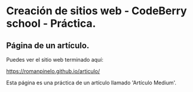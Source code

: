 # Creación de sitios web - CodeBerry school - Práctica.

## Página de un artículo.

Puedes ver el sitio web terminado aquí:

https://romanpinelo.github.io/articulo/

Esta página es una práctica de un artículo llamado 'Artículo Medium'.
